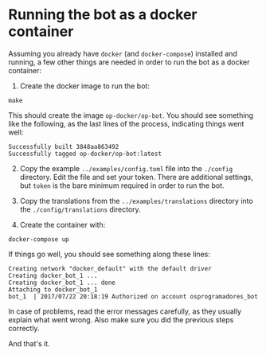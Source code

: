 # Running the bot as a docker container

Assuming you already have `docker` (and `docker-compose`) installed and
running, a few other things are needed in order to run the bot as a docker
container:

1. Create the docker image to run the bot:
```
make
```

This should create the image `op-docker/op-bot`. You should see something like
the following, as the last lines of the process, indicating things went well:

```
Successfully built 3848aa863492
Successfully tagged op-docker/op-bot:latest
```

2. Copy the example `../examples/config.toml` file into the `./config`
   directory. Edit the file and set your token. There are additional settings,
   but `token` is the bare minimum required in order to run the bot.

3. Copy the translations from the `../examples/translations` directory into
   the `./config/translations` directory.

4. Create the container with:
```
docker-compose up
```

If things go well, you should see something along these lines:
```
Creating network "docker_default" with the default driver
Creating docker_bot_1 ...
Creating docker_bot_1 ... done
Attaching to docker_bot_1
bot_1  | 2017/07/22 20:18:19 Authorized on account osprogramadores_bot
```

In case of problems, read the error messages carefully, as they usually explain
what went wrong. Also make sure you did the previous steps correctly.

And that's it.
